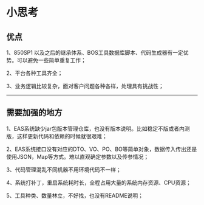 # 小思考

## 优点

1、850SP1 以及之后的继承体系、BOS工具数据库脚本、代码生成器有一定优势。可以避免一些简单重复工作；

2、平台各种工具齐全；

3、业务逻辑比较复杂，面对客户问题各种各样，处理具有挑战性；

---

## 需要加强的地方

1、EAS系统缺少jar包版本管理仓库，也没有版本说明。比如稳定不版或者内测版，这样更新代码和依赖的时候就很艰难；

2、EAS系统接口没有对应的DTO、VO、PO、BO等简单对象，数据传入传出还是使用JSON，Map等方式。难以直观确定参数以及传参情况；

3、代码管理混乱不同机器不用环境代码不一样；

4、系统打补丁，重启系统耗时长，全程占用大量的系统内存资源、CPU资源；

5、工具种类、数量林立，不好找，也没有README说明；

